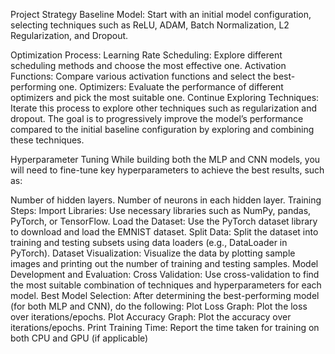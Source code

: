 Project Strategy
Baseline Model:
Start with an initial model configuration, selecting techniques such as ReLU, ADAM, Batch Normalization, L2 Regularization, and Dropout.

Optimization Process:
Learning Rate Scheduling: Explore different scheduling methods and choose the most effective one.
Activation Functions: Compare various activation functions and select the best-performing one.
Optimizers: Evaluate the performance of different optimizers and pick the most suitable one.
Continue Exploring Techniques: Iterate this process to explore other techniques such as regularization and dropout.
The goal is to progressively improve the model’s performance compared to the initial baseline configuration by exploring and combining these techniques.

Hyperparameter Tuning
While building both the MLP and CNN models, you will need to fine-tune key hyperparameters to achieve the best results, such as:

Number of hidden layers.
Number of neurons in each hidden layer.
Training Steps:
Import Libraries: Use necessary libraries such as NumPy, pandas, PyTorch, or TensorFlow.
Load the Dataset: Use the PyTorch dataset library to download and load the EMNIST dataset.
Split Data: Split the dataset into training and testing subsets using data loaders (e.g., DataLoader in PyTorch).
Dataset Visualization: Visualize the data by plotting sample images and printing out the number of training and testing samples.
Model Development and Evaluation:
Cross Validation: Use cross-validation to find the most suitable combination of techniques and hyperparameters for each model.
Best Model Selection: After determining the best-performing model (for both MLP and CNN), do the following:
Plot Loss Graph: Plot the loss over iterations/epochs.
Plot Accuracy Graph: Plot the accuracy over iterations/epochs.
Print Training Time: Report the time taken for training on both CPU and GPU (if applicable)
